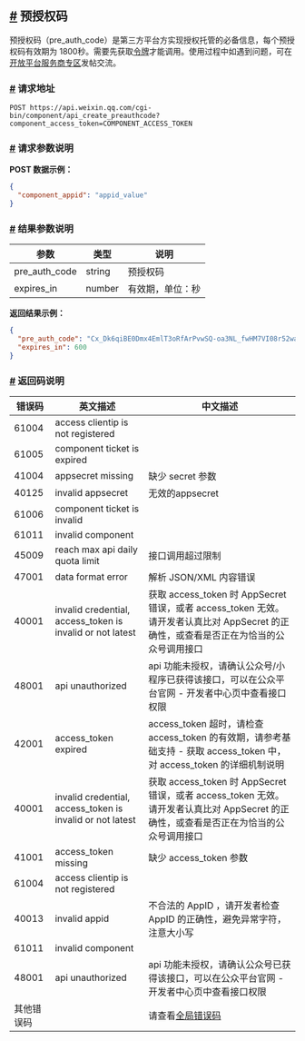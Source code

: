 ## [#](#预授权码) 预授权码

预授权码（pre\_auth\_code）是第三方平台方实现授权托管的必备信息，每个预授权码有效期为 1800秒。需要先获取[令牌](https://developers.weixin.qq.com/doc/oplatform/Third-party_Platforms/2.0/api/ThirdParty/token/component_access_token.html)才能调用。使用过程中如遇到问题，可在[开放平台服务商专区](https://developers.weixin.qq.com/community/minihome/mixflow/1355698687267438595)发帖交流。

### [#](#请求地址) 请求地址

```text
POST https://api.weixin.qq.com/cgi-bin/component/api_create_preauthcode?component_access_token=COMPONENT_ACCESS_TOKEN
```

### [#](#请求参数说明) 请求参数说明

**POST 数据示例：**

```json
{
  "component_appid": "appid_value" 
}
```

### [#](#结果参数说明) 结果参数说明

| 参数 | 类型 | 说明 |
| --- | --- | --- |
| pre\_auth\_code | string | 预授权码 |
| expires\_in | number | 有效期，单位：秒 |

**返回结果示例：**

```json
{
  "pre_auth_code": "Cx_Dk6qiBE0Dmx4EmlT3oRfArPvwSQ-oa3NL_fwHM7VI08r52wazoZX2Rhpz1dEw",
  "expires_in": 600
}
```

### [#](#返回码说明) 返回码说明

| 错误码 | 英文描述 | 中文描述 |
| --- | --- | --- |
| 61004 | access clientip is not registered |  |
| 61005 | component ticket is expired |  |
| 41004 | appsecret missing | 缺少 secret 参数 |
| 40125 | invalid appsecret | 无效的appsecret |
| 61006 | component ticket is invalid |  |
| 61011 | invalid component |  |
| 45009 | reach max api daily quota limit | 接口调用超过限制 |
| 47001 | data format error | 解析 JSON/XML 内容错误 |
| 40001 | invalid credential, access\_token is invalid or not latest | 获取 access\_token 时 AppSecret 错误，或者 access\_token 无效。请开发者认真比对 AppSecret 的正确性，或查看是否正在为恰当的公众号调用接口 |
| 48001 | api unauthorized | api 功能未授权，请确认公众号/小程序已获得该接口，可以在公众平台官网 - 开发者中心页中查看接口权限 |
| 42001 | access\_token expired | access\_token 超时，请检查 access\_token 的有效期，请参考基础支持 - 获取 access\_token 中，对 access\_token 的详细机制说明 |
| 40001 | invalid credential, access\_token is invalid or not latest | 获取 access\_token 时 AppSecret 错误，或者 access\_token 无效。请开发者认真比对 AppSecret 的正确性，或查看是否正在为恰当的公众号调用接口 |
| 41001 | access\_token missing | 缺少 access\_token 参数 |
| 61004 | access clientip is not registered |  |
| 40013 | invalid appid | 不合法的 AppID ，请开发者检查 AppID 的正确性，避免异常字符，注意大小写 |
| 61011 | invalid component |  |
| 48001 | api unauthorized | api 功能未授权，请确认公众号已获得该接口，可以在公众平台官网 - 开发者中心页中查看接口权限 |
| 其他错误码 |  | 请查看[全局错误码](https://developers.weixin.qq.com/doc/oplatform/Return_codes/Return_code_descriptions_new.html) |
